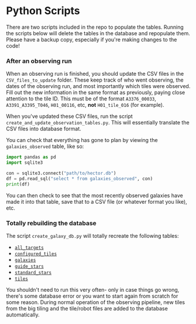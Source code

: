 # Python Scripts

There are two scripts included in the repo to populate the tables. Running the scripts below will delete the tables in the database and repopulate them. Please have a backup copy, especially if you're making changes to the code!

### After an observing run

When an observing run is finished, you should update the CSV files in the `CSV_files_to_update` folder. These keep track of who went observing, the dates of the observing run, and most importantly which tiles were observed. Fill out the new information in the same format as previously, paying close attention to the tile ID. This must be of the format `A3376_00033`, `A3391_A3395_T046`, `H01_00116`, etc, **not** `H01_tile_016` (for example).

When you've updated these CSV files, run the script `create_and_update_observation_tables.py`. This will essentially translate the CSV files into database format. 

You can check that everything has gone to plan by viewing the `galaxies_observed` table, like so:

```python
import pandas as pd
import sqlite3

con = sqlite3.connect("path/to/hector.db")
df = pd.read_sql("select * from galaxies_observed", con)
print(df)
```

You can then check to see that the most recently observed galaxies have made it into that table, save that to a CSV file (or whatever format you like), etc.

### Totally rebuilding the database

The script `create_galaxy_db.py` will totally recreate the following tables:

- [`all_targets`](Tables/all_targets.md)
- [`configured_tiles`](Tables/configured_tiles.md)
- [`galaxies`](Tables/galaxies.md)
- [`guide_stars`](Tables/guide_stars.md)
- [`standard_stars`](Tables/standard_stars.md)
- [`tiles`](Tables/tiles.md)

You shouldn't need to run this very often- only in case things go wrong, there's some database error or you want to start again from scratch for some reason. During normal operation of the observing pipeline, new tiles from the big tiling and the tile/robot files are added to the database automatically.